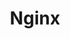 ---
title: Nginx
categories:
  - web-server
docs:
  - id: java
    url: https://www.testcontainers.org/modules/nginx/
    example: |
      ```java
      NginxContainer<?> nginx = new NginxContainer<>(DockerImageName.parse("nginx:1.23.4-alpine"))
      ```
description: |
  Nginx is a web server that can also be used as a reverse proxy, load balancer, mail proxy and HTTP cache.
---